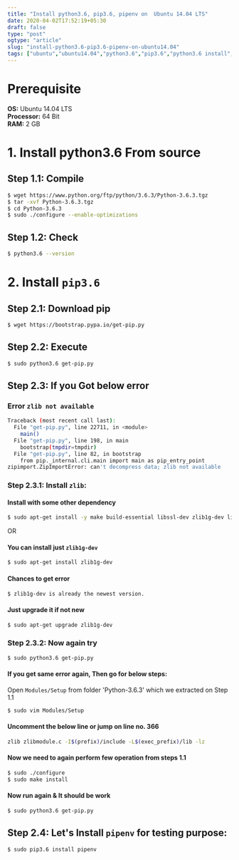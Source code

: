 ```yaml
---
title: "Install python3.6, pip3.6, pipenv on  Ubuntu 14.04 LTS"
date: 2020-04-02T17:52:19+05:30
draft: false
type: "post"
ogtype: "article"
slug: "install-python3.6-pip3.6-pipenv-on-ubuntu14.04"
tags: ["ubuntu","ubuntu14.04","python3.6","pip3.6","python3.6 install","pipenv"]
---
```


# Prerequisite

__OS:__ Ubuntu 14.04 LTS  
__Processor:__ 64 Bit  
__RAM:__ 2 GB  

# 1. Install python3.6 From source

## Step 1.1: Compile

```sh
$ wget https://www.python.org/ftp/python/3.6.3/Python-3.6.3.tgz
$ tar -xvf Python-3.6.3.tgz
$ cd Python-3.6.3
$ sudo ./configure --enable-optimizations
```

## Step 1.2: Check

```sh
$ python3.6 --version
```

# 2. Install `pip3.6`

## Step 2.1: Download pip

```sh
$ wget https://bootstrap.pypa.io/get-pip.py
```

## Step 2.2: Execute

```sh
$ sudo python3.6 get-pip.py
```

## Step 2.3: If you Got below error

### Error  `zlib not available`

```sh
Traceback (most recent call last):
  File "get-pip.py", line 22711, in <module>
    main()
  File "get-pip.py", line 198, in main
    bootstrap(tmpdir=tmpdir)
  File "get-pip.py", line 82, in bootstrap
    from pip._internal.cli.main import main as pip_entry_point
zipimport.ZipImportError: can't decompress data; zlib not available
```

### Step 2.3.1: Install `zlib`:

#### Install with some other dependency

```sh
$ sudo apt-get install -y make build-essential libssl-dev zlib1g-dev libbz2-dev libreadline-dev libsqlite3-dev wget curl llvm libncurses5-dev xz-utils tk-dev libxml2-dev libxmlsec1-dev
```

OR

#### You can install just `zlib1g-dev`

```sh
$ sudo apt-get install zlib1g-dev
```

#### Chances to get error

```sh
$ zlib1g-dev is already the newest version.
```

#### Just upgrade it if not new

```sh
$ sudo apt-get upgrade zlib1g-dev
```

### Step 2.3.2: Now again try

```sh
$ sudo python3.6 get-pip.py
```

#### If you get same error again, Then go for below steps:

Open `Modules/Setup` from folder 'Python-3.6.3' which we extracted on Step 1.1 

```sh
$ sudo vim Modules/Setup
```

#### Uncomment the below line or jump on line no. 366
```sh
zlib zlibmodule.c -I$(prefix)/include -L$(exec_prefix)/lib -lz
```

#### Now we need to again perform few operation from __steps 1.1__

```sh
$ sudo ./configure
$ sudo make install
```

#### Now run again & It should be work
```sh
$ sudo python3.6 get-pip.py
```

## Step 2.4: Let's Install `pipenv` for testing purpose:

```sh
$ sudo pip3.6 install pipenv
```
